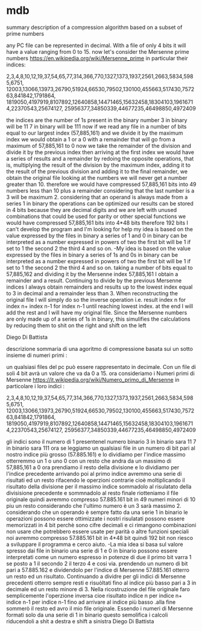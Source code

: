 # mdb
summary description of a compression algorithm based on a subset of prime numbers

any PC file can be represented in decimal. With a file of only 4 bits it will have a value ranging from 0 to 15.
now let's consider the Mersenne prime numbers https://en.wikipedia.org/wiki/Mersenne_prime
in particular their indices:

2,3,4,8,10,12,19,37,54,65,77,314,366,770,1327,1373,1937,2561,2663,5834,5985,6751,
12003,13066,13973,26790,51924,66530,79502,130100,455663,517430,757263,841842,1791864,
1819050,4197919,8107892,12640858,14471465,15632458,18304103,19616714,22370543,25674127,
25956377,34850339,44677235,46498850,4972409

the indices are the number of 1s present in the binary number 3 in binary will be 11
7 in binary will be 111
now if we read any file in a number of bits equal to our largest index (57,885,161)
and we divide it by the maximum index we would obtain a 1 or a 0 with a remainder that will go from a maximum of 57,885,161 to 0
now we take the remainder of the division and divide it by the previous index
then arriving at the first index we would have a series of results and a remainder
by redoing the opposite operations, that is, multiplying the result of the division by the maximum index, 
adding it to the result of the previous division and adding it to the final remainder, we obtain the original file
looking at the numbers we will never get a number greater than 10.
therefore we would have compressed 57,885,161 bits into 49 numbers less than 10 plus a remainder considering that the last number is a 3 will be
maximum 2.
​considering that an operand is always made from a series 1 in binary the operations can be optimized
our results can be stored in 4 bits because they are decimal digits and we are left with unused combinations that could be used for parity or other special functions
we would have compressed 57,885,161 bits into 4*48 bits therefore 192 bits
I can't develop the program and I'm looking for help
my idea is based on the value expressed by the files in binary a series of 1 and 0 in binary can be interpreted as 
a number expressed in powers of two the first bit will be 1 if set to 1 the second 2 the third 4 and so on.
-My idea is based on the value expressed by the files in binary a series of 1s and 0s in binary can be interpreted as a
number expressed in powers of two the first bit will be 1 if set to 1 the second 2 the third 4 and so on.
taking a number of bits equal to 57,885,162 and dividing it by the Mersenne index 57,885,161 I obtain a remainder and a result.
Continuing to divide by the previous Mersenne indices I always obtain remainders and results up to the lowest index equal
to 3 in decimal and a remainder less than 3. When reconstructing the original file I will simply do so
the inverse operation i.e. result index n for index n+ index n-1 for index n-1 until reaching
lowest index. at the end I will add the rest and I will have my original file.
Since the Mersenne numbers are only made up of a series of 1s in binary, this simulifies the calculations by reducing them to shit on the right and shift on the left

Diego Di Battista

descrizione sommaria di una agoritmo di compressione basata sui un sotto insieme di numeri primi :


un qualsiasi files del pc può essere rappresentato in decimale. Con un file di soli 4 bit avrà un valore che va da 0 a 15.
ora consideriamo i Numeri primi di Mersenne https://it.wikipedia.org/wiki/Numero_primo_di_Mersenne
in particolare i loro indici :

2,3,4,8,10,12,19,37,54,65,77,314,366,770,1327,1373,1937,2561,2663,5834,5985,6751,
12003,13066,13973,26790,51924,66530,79502,130100,455663,517430,757263,841842,1791864,
1819050,4197919,8107892,12640858,14471465,15632458,18304103,19616714,22370543,25674127,
25956377,34850339,44677235,46498850,4972409

gli indici sono il numero di 1 presentenel numero binario 3 in binario sara 11
7 in binario sara 111
ora se leggiamo un qualsiasi file in un numero di bit pari al nostro indice più grosso (57.885.161)
e lo dividiamo per l'indice massimo otterremmo un 1 o uno 0 con un resto che andra da un massimo di 57,885,161 a 0
ora prendiamo il resto della divisione e lo dividiamo per l'indice precedente
arrivando poi al primo indice avremmo una serie di risultati ed un resto 
rifacendo le operzioni contrarie cioè moltiplicando il risultato della divisione per il massimo indice sommadolo 
al risulatato  della divisisione precedente e sommnadolo al resto finale riotteniamo il file originale 
quindi avremmo compresso 57.885.161 bit in 49 numeri minori di 10 piu un resto considerando che l'ultimo numero è un 3 sarà 
massimo 2.
considerando che un operando è sempre fatto da una serie 1 in binario le operazioni possono essere ottimizzate
i nostri risulatati possono essere memorizzati in 4 bit perchè sono cifre decimali e ci rimangono combinazioni non usare che potrebbero essere usate per parità o altre funzioni speciali 
noi avremmo compresso 57.885.161 bit in 4*48 bit quindi 192 bit
non riesco a sviluppare il programma e cerco aiuto.
-La mia idea si basa sul valore spresso dai file in binario una serie di 1 e 0 in binario possono essere interpretati come un 
numero espresso in potenze di due il primo bit varra 1 se posto a 1 il secondo 2 il terzo 4 e cosi via.
prendendo un numero di bit pari a 57.885.162  e dividendolo per l'indice di Mersenne 57.885.161 otterro un resto ed un risultato.
Continuando a dividre per gli indici di Mersenne precedenti otterro sempre resti e risuòltati fino al indice più basso pari 
a 3 in decimale ed un resto minore di 3. Nella ricostruzione del file originale faro semplicemente 
l'operzione inversa cioe risultato indice n per indice n+  indice n-1 per indice n-1 fino ad arrivare al 
indice più basso .alla fine sommerò il resto ed avro il mio file originale. 
Essendo i numeri di  Mersenne formati solo da una serie di 1 in binario questo semolifica i calcoli riducendoli a shit a destra  e shift a sinistra
Diego Di Battista

